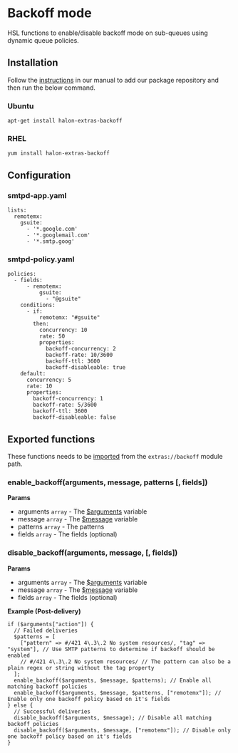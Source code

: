 # Backoff mode

HSL functions to enable/disable backoff mode on sub-queues using dynamic queue policies.

## Installation

Follow the [instructions](https://docs.halon.io/manual/comp_install.html#installation) in our manual to add our package repository and then run the below command.

### Ubuntu

```
apt-get install halon-extras-backoff
```

### RHEL

```
yum install halon-extras-backoff
```

## Configuration

### smtpd-app.yaml

```
lists:
  remotemx:
    gsuite:
      - '*.google.com'
      - '*.googlemail.com'
      - '*.smtp.goog'
```

### smtpd-policy.yaml

```
policies:
  - fields:
      - remotemx:
          gsuite:
            - "@gsuite"
    conditions:
      - if:
          remotemx: "#gsuite"
        then:
          concurrency: 10
          rate: 50
          properties:
            backoff-concurrency: 2
            backoff-rate: 10/3600
            backoff-ttl: 3600
            backoff-disableable: true
    default:
      concurrency: 5
      rate: 10
      properties:
        backoff-concurrency: 1
        backoff-rate: 5/3600
        backoff-ttl: 3600
        backoff-disableable: false
```

## Exported functions

These functions needs to be [imported](https://docs.halon.io/hsl/structures.html#import) from the `extras://backoff` module path.

### enable_backoff(arguments, message, patterns [, fields])

**Params**

- arguments `array` - The [$arguments](https://docs.halon.io/hsl/postdelivery.html#v-z1) variable
- message `array` - The [$message](https://docs.halon.io/hsl/postdelivery.html#v-m1) variable
- patterns `array` - The patterns
- fields `array` - The fields (optional)

### disable_backoff(arguments, message, [, fields])

**Params**

- arguments `array` - The [$arguments](https://docs.halon.io/hsl/postdelivery.html#v-z1) variable
- message `array` - The [$message](https://docs.halon.io/hsl/postdelivery.html#v-m1) variable
- fields `array` - The fields (optional)

**Example (Post-delivery)**

```
if ($arguments["action"]) {
  // Failed deliveries
  $patterns = [
    ["pattern" => #/421 4\.3\.2 No system resources/, "tag" => "system"], // Use SMTP patterns to determine if backoff should be enabled
    // #/421 4\.3\.2 No system resources/ // The pattern can also be a plain regex or string without the tag property
  ];
  enable_backoff($arguments, $message, $patterns); // Enable all matching backoff policies
  enable_backoff($arguments, $message, $patterns, ["remotemx"]); // Enable only one backoff policy based on it's fields
} else {
  // Successful deliveries
  disable_backoff($arguments, $message); // Disable all matching backoff policies
  disable_backoff($arguments, $message, ["remotemx"]); // Disable only one backoff policy based on it's fields
}
```